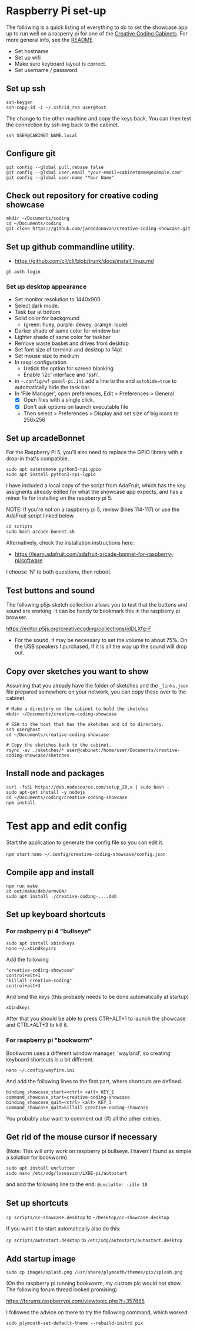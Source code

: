 # Raspberry Pi set-up

The following is a quick listing of everything to do to set the showcase app
up to run well on a rasperry pi for one of the [Creative Coding Cabinets]. For
more general info, see the [README](README.md)

* Set hostname
* Set up wifi
* Make sure keyboard layout is correct.
* Set username / password.

## Set up ssh

```
ssh-keygen
ssh-copy-id -i ~/.ssh/id_rsa user@host
```

The change to the other machine and copy the keys back. You can 
then test the connection by ssh-ing back to the cabinet.

`ssh USER@CABINET_NAME.local`

## Configure git

```
git config --global pull.rebase false
git config --global user.email "your-email+cabinetname@example.com"
git config --global user.name "Your Name"
```

## Check out repository for creative coding showcase

```
mkdir ~/Documents/coding
cd ~/Documents/coding
git clone https://github.com/jareddonovan/creative-coding-showcase.git
```
## Set up github commandline utility.

* <https://github.com/cli/cli/blob/trunk/docs/install_linux.md>

```
gh auth login
```

### Set up desktop appearance

* Set monitor resolution to 1440x900
* Select dark mode.
* Task bar at bottom
* Solid color for background
  * (green: huey, purple: dewey, orange: louie)
* Darker shade of same color for window bar
* Lighter shade of same color for taskbar
* Remove waste basket and drives from desktop
* Set font size of terminal and desktop to 14pt
* Set mouse size to medium
* In raspi configuration
  * Untick the option for screen blanking
  * Enable 'i2c' interface and 'ssh'. 
* in `~.config/wf-panel-pi.ini` add a line to the end `autohide=true`
  to automatically hide the task bar.
* In 'File Manager', open preferences, Edit > Preferences > General
  * [x] Open files with a single click.
  * [x] Don't ask options on launch executable file
  * Then select > Preferences > Display and set size of big icons to
    256x256

## Set up arcadeBonnet

For the Raspberry Pi 5, you'll also need to replace the GPIO library
with a drop-in that's compatible.

```
sudo apt autoremove python3-rpi.gpio
sudo apt install python3-rpi-lgpio
```

I have included a local copy of the script from AdaFruit, which has
the key assignents already edited for what the showcase app expects,
and has a minor fix for installing on the raspberry pi 5.

NOTE: If you're not on a raspberry pi 5, review (lines 114-117) or use
the AdaFruit script linked below.

```
cd scripts
sudo bash arcade-bonnet.sh
```

Alternatively, check the installation instructions here:

* <https://learn.adafruit.com/adafruit-arcade-bonnet-for-raspberry-pi/software>

I choose 'N' to both questions, then reboot.

## Test buttons and sound

The following p5js sketch collection allows you to test that the buttons and
sound are working. It can be handy to bookmark this in the raspberry pi browser.

<https://editor.p5js.org/creativecoding/collections/idDLXfg-F>

* For the sound, it may be necessary to set the volume to about 75%.
  On the USB speakers I purchased, If it is all the way up the sound
  will drop out.

## Copy over sketches you want to show

Assuming that you already have the folder of sketches and the `_links.json`
file prepared somewhere on your network, you can copy these over to the
cabinet.

```
# Make a directory on the cabinet to hold the sketches
mkdir ~/Documents/creative-coding-showcase

# SSH to the host that has the sketches and cd to directory.
ssh user@host       
cd ~/Documents/creative-coding-showcase

# Copy the sketches back to the cabinet.
rsync -av ./sketches/* user@cabinet:/home/user/Documents/creative-coding-showcase/sketches
```


## Install node and packages

```
curl -fsSL https://deb.nodesource.com/setup_20.x | sudo bash -
sudo apt-get install -y nodejs
cd ~/Documents/coding/creative-coding-showcase
npm install
```

# Test app and edit config

Start the application to generate the config file so you can edit it.

`npm start`
`nano ~/.config/creative-coding-showcase/config.json`

## Compile app and install

```
npm run make
cd out/make/deb/armv64/
sudo apt install ./creative-coding-....deb
```

## Set up keyboard shortcuts

### For rasbperry pi 4 "bullseye"

```
sudo apt install xbindkeys
nano ~/.xbindkeysrc
```

Add the following

```
"creative-coding-showcase"
control+alt+1
"killall creative-coding"
control+alt+3
```

And bind the keys (this probably needs to be done automatically at startup)

```
xbindkeys
```

After that you should be able to press CTR+ALT+1 to launch the showcase and
CTRL+ALT+3 to kill it.

### For raspberry pi "bookworm"

Bookworm uses a different window manager, 'wayland', so creating
keyboard shortcuts is a bit different. 

`nano ~/.config/wayfire.ini`

And add the following lines to the first part, where shortcuts are defined. 

```
binding_showcase_start=<ctrl> <alt> KEY_1
command_showcase_start=creative-coding-showcase
binding_showcase_quit=<ctrl> <alt> KEY_3
command_showcase_quit=killall creative-coding-showcase
```

You probably also want to comment out (#) all the other entries.

## Get rid of the mouse cursor if necessary

(Note: This will only work on raspberry pi bullseye. I haven't found 
as simple a solution for bookworm).

```
sudo apt install unclutter
sudo nano /etc/xdg/lxsession/LXDE-pi/autostart
```

and add the following line to the end: `@unclutter -idle 10`

## Set up shortcuts

`cp scripts/cc-showcase.desktop` to `~/Desktop/cc-showcase.desktop`

If you want it to start automatically also do this:

`cp scripts/autostart.desktop` to `/etc/xdg/autostart/autostart.desktop`

## Add startup image

```
sudo cp images/splash.png /usr/share/plymouth/themes/pix/splash.png
```

(On the raspberry pi running bookworm, my custom pic would not show.
The following forum thread looked promising)

<https://forums.raspberrypi.com/viewtopic.php?t=357885>

I followed the advice on there to try the following command, which worked:

`sudo plymouth-set-default-theme --rebuild-initrd pix`

[Creative Coding Cabinets]: https://github.com/jareddonovan/creative-coding-cabinets
